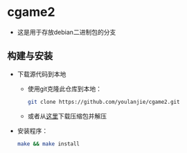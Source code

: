 # cgame2

- 这是用于存放debian二进制包的分支

## 构建与安装

- 下载源代码到本地
    - 使用git克隆此仓库到本地：

      ``` sh
      git clone https://github.com/youlanjie/cgame2.git
      ```

    - 或者从[这里](https://github.com/YouLanjie/cgame2/archive/refs/heads/main.zip)下载压缩包并解压

- 安装程序：

  ```sh
  make && make install
  ```

